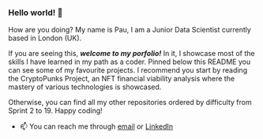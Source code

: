 ### Hello world! 👋

How are you doing? My name is Pau, I am a Junior Data Scientist currently based in London (UK). 

If you are seeing this, _**welcome to my porfolio!**_ In it, I showcase most of the skills I have learned in my path as a coder. Pinned below this README you can see some of my favourite projects. I recommend you start by reading the CryptoPunks Project, an NFT financial viability analysis where the mastery of various  technologies is showcased. 

Otherwise, you can find all my other repositories ordered by difficulty from Sprint 2 to 19. Happy coding!

- 📫 You can reach me through [email](pau.gomez.martinez@gmail.com) or [LinkedIn](https://www.linkedin.com/in/paugm/)
